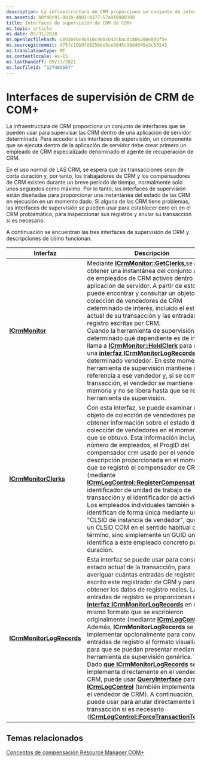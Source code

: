 ```yaml
---
description: La infraestructura de CRM proporciona un conjunto de interfaces que se pueden usar para supervisar las CRM dentro de una aplicación de servidor determinada.
ms.assetid: b8f40c91-001b-4003-b377-57a918988100
title: Interfaces de supervisión de CRM de COM+
ms.topic: article
ms.date: 05/31/2018
ms.openlocfilehash: c893040c46810c980c647cbacdc808200e8d5f5e
ms.sourcegitcommit: d75fc10b9f0825bbe5ce5045c90d4045e3c53243
ms.translationtype: MT
ms.contentlocale: es-ES
ms.lasthandoff: 09/13/2021
ms.locfileid: "127465567"
---
```

# <a name="com-crm-monitoring-interfaces"></a>Interfaces de supervisión de CRM de COM+

La infraestructura de CRM proporciona un conjunto de interfaces que se pueden usar para supervisar las CRM dentro de una aplicación de servidor determinada. Para acceder a las interfaces de supervisión, un componente que se ejecuta dentro de la aplicación de servidor debe crear primero un empleado de CRM especializado denominado el agente de recuperación de CRM.

En el uso normal de LAS CRM, se espera que las transacciones sean de corta duración y, por tanto, los trabajadores de CRM y los compensadores de CRM existen durante un breve período de tiempo, normalmente solo unos segundos como máximo. Por lo tanto, las interfaces de supervisión están diseñadas para proporcionar una instantánea del estado de las CRM en ejecución en un momento dado. Si alguna de las CRM tiene problemas, las interfaces de supervisión se pueden usar para establecer cero en en el CRM problemático, para inspeccionar sus registros y anular su transacción si es necesario.

A continuación se encuentran las tres interfaces de supervisión de CRM y descripciones de cómo funcionan.



| Interfaz                                                         | Descripción                                                                                                                                                                                                                                                                                                                                                                                                                                                                                                                                                                                                                                                                                                                                                                                                                                                                                                                                                                                                          |
|-------------------------------------------------------------------|----------------------------------------------------------------------------------------------------------------------------------------------------------------------------------------------------------------------------------------------------------------------------------------------------------------------------------------------------------------------------------------------------------------------------------------------------------------------------------------------------------------------------------------------------------------------------------------------------------------------------------------------------------------------------------------------------------------------------------------------------------------------------------------------------------------------------------------------------------------------------------------------------------------------------------------------------------------------------------------------------------------------|
| [**ICrmMonitor**](/windows/desktop/api/ComSvcs/nn-comsvcs-icrmmonitor)<br/>                     | Mediante [**ICrmMonitor::GetClerks,**](/windows/desktop/api/ComSvcs/nf-comsvcs-icrmmonitor-getclerks)se puede obtener una instantánea del conjunto actual de empleados de CRM activos dentro de la aplicación de servidor. A partir de esto, se puede encontrar y consultar un objeto de colección de vendedores de CRM determinado de interés, incluido el estado actual de su transacción y las entradas de registro escritas por CRM.<br/> Cuando la herramienta de supervisión ha determinado qué dependiente es de interés, llama a [**ICrmMonitor::HoldClerk**](/windows/desktop/api/ComSvcs/nf-comsvcs-icrmmonitor-holdclerk) para obtener una [**interfaz ICrmMonitorLogRecords**](/windows/desktop/api/ComSvcs/nn-comsvcs-icrmmonitorlogrecords) en ese determinado vendedor. En este momento, la herramienta de supervisión mantiene una referencia a ese vendedor y, si se completa la transacción, el vendedor se mantiene en memoria y no se libera hasta que se realiza la herramienta de supervisión.<br/>                                                                                                                                                                                                    |
| [**ICrmMonitorClerks**](/windows/desktop/api/ComSvcs/nn-comsvcs-icrmmonitorclerks)<br/>         | Con esta interfaz, se puede examinar el objeto de colección de vendedores para obtener información sobre el estado de la colección de vendedores en el momento en que se obtuvo. Esta información incluye el número de empleados, el ProgID del compensador crm usado por el vendedor, la descripción proporcionada en el momento en que se registró el compensador de CRM (mediante [**ICrmLogControl::RegisterCompensator),**](/windows/desktop/api/ComSvcs/nf-comsvcs-icrmlogcontrol-registercompensator)el identificador de unidad de trabajo de transacción y el identificador de actividad. Los empleados individuales también se identifican de forma única mediante un "CLSID de instancia de vendedor", que no es un CLSID COM en el sentido habitual del término, sino simplemente un GUID único que identifica a este empleado concreto para su duración.<br/>                                                                                                                                                                                                                                                                                                |
| [**ICrmMonitorLogRecords**](/windows/desktop/api/ComSvcs/nn-comsvcs-icrmmonitorlogrecords)<br/> | Esta interfaz se puede usar para consultar el estado actual de la transacción, para averiguar cuántas entradas de registro ha escrito este registrador de CRM y para obtener los datos de registro reales. Las entradas de registro se proporcionan desde la [**interfaz ICrmMonitorLogRecords**](/windows/desktop/api/ComSvcs/nn-comsvcs-icrmmonitorlogrecords) en el mismo formato que se escribieron originalmente (mediante [**ICrmLogControl**](/windows/desktop/api/ComSvcs/nn-comsvcs-icrmlogcontrol)). Además, **ICrmMonitorLogRecords** se puede implementar opcionalmente para convertir las entradas de registro al formato visualizable para que se puedan presentar mediante una herramienta de supervisión genérica.<br/> Dado [**que ICrmMonitorLogRecords**](/windows/desktop/api/ComSvcs/nn-comsvcs-icrmmonitorlogrecords) se implementa directamente en el vendedor de CRM, puede usar [**QueryInterface**](/windows/desktop/api/unknwn/nf-unknwn-iunknown-queryinterface(q)) para [**ICrmLogControl**](/windows/desktop/api/ComSvcs/nn-comsvcs-icrmlogcontrol) (también implementado en el vendedor de CRM). A continuación, se puede usar para anular directamente la transacción si es necesario ([**ICrmLogControl::ForceTransactionToAbort**](/windows/desktop/api/ComSvcs/nf-comsvcs-icrmlogcontrol-forcetransactiontoabort)).<br/> |



 

## <a name="related-topics"></a>Temas relacionados

<dl> <dt>

[Conceptos de compensación Resource Manager COM+](com--compensating-resource-manager-concepts.md)
</dt> </dl>

 

